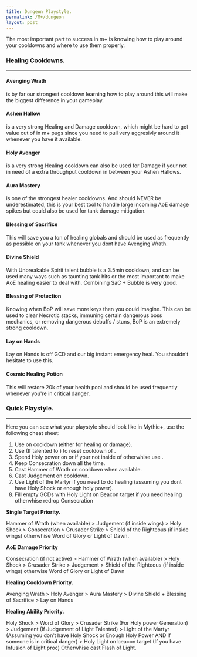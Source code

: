 ```yaml
---
title: Dungeon Playstyle.
permalink: /M+/dungeon
layout: post
---
```


The most important part to success in m+ is knowing how to play around your cooldowns and where to use them properly.

### **Healing Cooldowns.**

---

#### **Avenging Wrath**

is by far our strongest cooldown learning how to play around this will make the biggest difference in your gameplay.

#### **Ashen Hallow**

is a very strong Healing and Damage cooldown, which might be hard to get value out of in m+ pugs since you need to pull very aggresivly around it whenever you have it available.

#### **Holy Avenger**

is a very strong Healing cooldown can also be used for Damage if your not in need of a extra throughput cooldown in between your Ashen Hallows.

#### **Aura Mastery**

is one of the strongest healer cooldowns. And should NEVER be underestimated, this is your best tool to handle large incoming AoE damage spikes but could also be used for tank damage mitigation.

#### **Blessing of Sacrifice**

This will save you a ton of healing globals and should be used as frequently as possible on your tank whenever you dont have Avenging Wrath.

#### **Divine Shield**

With Unbreakable Spirit talent bubble is a 3.5min cooldown, and can be used many ways such as taunting tank hits or the most important to make AoE healing easier to deal with. Combining SaC + Bubble is very good.

#### **Blessing of Protection**

Knowing when BoP will save more keys then you could imagine. This can be used to clear Necrotic stacks, immuning certain dangerous boss mechanics, or removing dangerous debuffs / stuns, BoP is an extremely strong cooldown.

#### **Lay on Hands**

Lay on Hands is off GCD and our big instant emergency heal. You shouldn’t hesitate to use this.

#### **Cosmic Healing Potion**

This will restore 20k of your health pool and should be used frequently whenever you're in critical danger.



### **Quick Playstyle.**

---

Here you can see what your playstyle should look like in Mythic+, use the following cheat sheet:

1. Use <a href="https://www.wowhead.com/spell=20473/holy-shock" data-wowhead="spell=20473"></a>on cooldown (either for healing or damage).
2. Use <a href="https://www.wowhead.com/spell=293895/crusader-strike" data-wowhead="spell=293895"></a> (If talented to <a href="https://www.wowhead.com/spell=196926/crusaders-might" data-wowhead="spell=196926"></a>) to reset cooldown of <a href="https://www.wowhead.com/spell=20473/holy-shock" data-wowhead="spell=20473"></a>.
3. Spend Holy power on <a href="https://www.wowhead.com/spell=85673/word-of-glory" data-wowhead="spell=85673"></a> or <a href="https://www.wowhead.com/spell=85222/light-of-dawn" data-wowhead="spell=85222"></a> if your not inside of <a href="https://tbc.wowhead.com/spell=31884/avenging-wrath" data-wowhead="spell=31884"></a> otherwhise use <a href="#" data-wowhead="spell=53600"></a>.
4. Keep <a href="#" data-wowhead="spell=26573"></a> Consecration down all the time.
5. Cast <a href="#" data-wowhead="spell=20473"></a> Hammer of Wrath on cooldown when available.
6. Cast <a href="#" data-wowhead="spell=20473"></a> Judgement on cooldown.
7. Use <a href="#" data-wowhead="spell=20473"></a> Light of the Martyr if you need to do healing (assuming you dont have <a href="https://www.wowhead.com/spell=20473/holy-shock" data-wowhead="spell=20473"></a> Holy Shock or enough holy power).
8. Fill empty GCDs with <a href="#" data-wowhead="spell=20473"></a> Holy Light on Beacon target if you need healing otherwhise redrop <a href="#" data-wowhead="spell=26573"></a> Consecration

**Single Target Priority.**

Hammer of Wrath (when available) > Judgement (if inside <a href="https://tbc.wowhead.com/spell=31884/avenging-wrath" data-wowhead="spell=31884"></a> wings) > <a href="https://www.wowhead.com/spell=20473/holy-shock" data-wowhead="spell=20473"></a> Holy Shock > Consecration > <a href="https://www.wowhead.com/spell=293895/crusader-strike" data-wowhead="spell=293895"></a> Crusader Strike > Shield of the Righteous (if inside <a href="https://tbc.wowhead.com/spell=31884/avenging-wrath" data-wowhead="spell=31884"></a> wings) otherwhise <a href="https://www.wowhead.com/spell=85673/word-of-glory" data-wowhead="spell=85673"></a> Word of Glory or <a href="https://www.wowhead.com/spell=85222/light-of-dawn" data-wowhead="spell=85222"></a> Light of Dawn.

**AoE Damage Priority**

Consecration (if not active) > Hammer of Wrath (when available) > <a href="https://www.wowhead.com/spell=20473/holy-shock" data-wowhead="spell=20473"></a> Holy Shock > <a href="https://www.wowhead.com/spell=293895/crusader-strike" data-wowhead="spell=293895"></a> Crusader Strike > Judgement > Shield of the Righteous (if inside <a href="https://tbc.wowhead.com/spell=31884/avenging-wrath" data-wowhead="spell=31884"></a> wings) otherwise <a href="https://www.wowhead.com/spell=85673/word-of-glory" data-wowhead="spell=85673"></a> Word of Glory or <a href="https://www.wowhead.com/spell=85222/light-of-dawn" data-wowhead="spell=85222"></a> Light of Dawn

**Healing Cooldown Priority.**

Avenging Wrath > Holy Avenger > Aura Mastery > Divine Shield + Blessing of Sacrifice > Lay on Hands

**Healing Ability Priority.**

<a href="https://www.wowhead.com/spell=20473/holy-shock" data-wowhead="spell=20473"></a> Holy Shock > Word of Glory > Crusader Strike (For Holy power Generation) > <a href="https://www.wowhead.com/spell=20271/judgment" data-wowhead="spell=20271"></a> Judgement (If <a href="https://www.wowhead.com/spell=183778/judgment-of-light" data-wowhead="spell=183778"></a> Judgement of Light Talented) > Light of the Martyr (Assuming you don’t have <a href="https://www.wowhead.com/spell=20473/holy-shock" data-wowhead="spell=20473"></a> Holy Shock or Enough Holy Power AND if someone is in critical danger) > Holy Light on beacon target (If you have Infusion of Light proc) Otherwhise cast Flash of Light.
